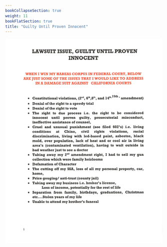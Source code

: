 ```yaml
---
bookCollapseSection: true
weight: 11
bookFlatSection: true
title: "Guilty Until Proven Innocent"
---
```


![californias_failed_justice_system](gupi/jpg/gupi_1.jpg)

